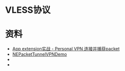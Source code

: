 
# VLESS协议

# 资料

* [App extension实战 - Personal VPN 连接并捕获packet](https://juejin.im/post/6844903624200421390)
* [NEPacketTunnelVPNDemo](https://github.com/davlxd/NEPacketTunnelVPNDemo)
* []()
* []()

